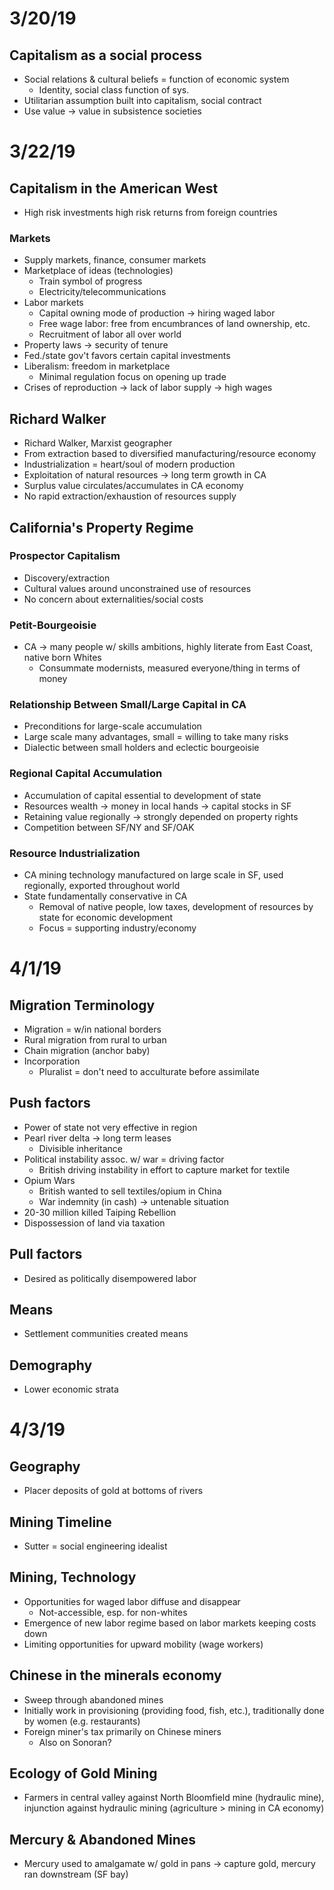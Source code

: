 # 3/20/19
## Capitalism as a social process
* Social relations & cultural beliefs = function of economic system
    * Identity, social class function of sys.
* Utilitarian assumption built into capitalism, social contract
* Use value → value in subsistence societies

# 3/22/19
## Capitalism in the American West
* High risk investments high risk returns from foreign countries

### Markets
* Supply markets, finance, consumer markets
* Marketplace of ideas (technologies)
    * Train symbol of progress
    * Electricity/telecommunications
* Labor markets
    * Capital owning mode of production → hiring waged labor
    * Free wage labor: free from encumbrances of land ownership, etc.
    * Recruitment of labor all over world
* Property laws → security of tenure
* Fed./state gov't favors certain capital investments
* Liberalism: freedom in marketplace
    * Minimal regulation focus on opening up trade
* Crises of reproduction → lack of labor supply → high wages

## Richard Walker
* Richard Walker, Marxist geographer
* From extraction based to diversified manufacturing/resource economy
* Industrialization = heart/soul of modern production
* Exploitation of natural resources → long term growth in CA
* Surplus value circulates/accumulates in CA economy
* No rapid extraction/exhaustion of resources supply 

## California's Property Regime
### Prospector Capitalism
* Discovery/extraction
* Cultural values around unconstrained use of resources
* No concern about externalities/social costs

### Petit-Bourgeoisie
* CA → many people w/ skills ambitions, highly literate from East Coast, native born Whites
    * Consummate modernists, measured everyone/thing in terms of money

### Relationship Between Small/Large Capital in CA
* Preconditions for large-scale accumulation
* Large scale many advantages, small = willing to take many risks
* Dialectic between small holders and eclectic bourgeoisie

### Regional Capital Accumulation
* Accumulation of capital essential to development of state
* Resources wealth → money in local hands → capital stocks in SF
* Retaining value regionally → strongly depended on property rights
* Competition between SF/NY and SF/OAK

### Resource Industrialization
* CA mining technology manufactured on large scale in SF, used regionally,
    exported throughout world
* State fundamentally conservative in CA
    * Removal of native people, low taxes, development of resources by state
        for economic development
    * Focus = supporting industry/economy

# 4/1/19
## Migration Terminology
* Migration = w/in national borders
* Rural migration from rural to urban
* Chain migration (anchor baby)
* Incorporation
    * Pluralist = don't need to acculturate before assimilate

## Push factors
* Power of state not very effective in region
* Pearl river delta → long term leases
    * Divisible inheritance
* Political instability assoc. w/ war = driving factor
    * British driving instability in effort to capture market for textile
* Opium Wars
    * British wanted to sell textiles/opium in China
    * War indemnity (in cash) → untenable situation
* 20-30 million killed Taiping Rebellion
* Dispossession of land via taxation

## Pull factors
* Desired as politically disempowered labor

## Means
* Settlement communities created means

## Demography
* Lower economic strata

# 4/3/19
## Geography
* Placer deposits of gold at bottoms of rivers

## Mining Timeline
* Sutter = social engineering idealist

## Mining, Technology
* Opportunities for waged labor diffuse and disappear
    * Not-accessible, esp. for non-whites
* Emergence of new labor regime based on labor markets keeping costs down
* Limiting opportunities for upward mobility (wage workers)

## Chinese in the minerals economy
* Sweep through abandoned mines
* Initially work in provisioning (providing food, fish, etc.), traditionally done by
    women (e.g. restaurants)
* Foreign miner's tax primarily on Chinese miners
    * Also on Sonoran?

## Ecology of Gold Mining
* Farmers in central valley against North Bloomfield mine (hydraulic mine),
    injunction against hydraulic mining (agriculture \> mining in CA economy)

## Mercury \& Abandoned Mines
* Mercury used to amalgamate w/ gold in pans → capture gold, mercury ran
    downstream (SF bay)
